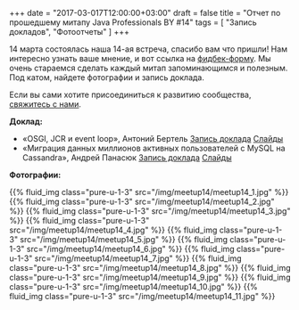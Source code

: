 +++
date = "2017-03-017T12:00:00+03:00"
draft = false
title = "Отчет по прошедшему митапу Java Professionals BY #14"
tags = [
    "Запись докладов",
    "Фотоотчеты"
]
+++

14 марта состоялась наша 14-ая встреча, спасибо вам что пришли! Нам интересно узнать ваше мнение, и вот ссылка на [фидбек-форму](http://bit.ly/resp_jprof_14). Мы очень стараемся сделать каждый митап запоминающимся и полезным.
Под катом, найдете фотографии и запись доклада.

<!--more-->

Если вы сами хотите присоединиться к развитию сообщества, [свяжитесь с нами](http://jprof.by/contact/).

**Доклад:**

 * «OSGI, JCR и event loop», Антоний Бертель
	[Запись доклада](https://www.youtube.com/watch?v=769Vfrll6Sk)
    [Слайды](https://docs.google.com/presentation/d/11wnFXumzuA5f8P5b7nW-FHe7fmUQ8Ot5nJ1hlQJsguM/edit?usp=sharing)
 * «Миграция данных миллионов активных пользователей с MySQL на Cassandra», Андрей Панасюк
	[Запись доклада](https://www.youtube.com/watch?v=ymXqi5KCEd4)
    [Слайды](https://www.slideshare.net/AndreyPanasyuk2/migration-from-mysql-to-cassandra-for-millions-of-active-users)

**Фотографии:**

<div class="post_photos">

{{% fluid_img class="pure-u-1-3" src="/img/meetup14/meetup14_1.jpg" %}}
{{% fluid_img class="pure-u-1-3" src="/img/meetup14/meetup14_2.jpg" %}}
{{% fluid_img class="pure-u-1-3" src="/img/meetup14/meetup14_3.jpg" %}}
{{% fluid_img class="pure-u-1-3" src="/img/meetup14/meetup14_4.jpg" %}}
{{% fluid_img class="pure-u-1-3" src="/img/meetup14/meetup14_5.jpg" %}}
{{% fluid_img class="pure-u-1-3" src="/img/meetup14/meetup14_6.jpg" %}}
{{% fluid_img class="pure-u-1-3" src="/img/meetup14/meetup14_7.jpg" %}}
{{% fluid_img class="pure-u-1-3" src="/img/meetup14/meetup14_8.jpg" %}}
{{% fluid_img class="pure-u-1-3" src="/img/meetup14/meetup14_9.jpg" %}}
{{% fluid_img class="pure-u-1-3" src="/img/meetup14/meetup14_10.jpg" %}}
{{% fluid_img class="pure-u-1-3" src="/img/meetup14/meetup14_11.jpg" %}}

</div>
